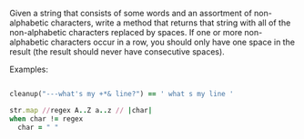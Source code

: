 Given a string that consists of some words and an assortment of non-alphabetic characters,
write a method that returns that string with all of the non-alphabetic characters 
replaced by spaces. If one or more non-alphabetic characters occur in a row, 
you should only have one space in the result 
(the result should never have consecutive spaces).

Examples:

```ruby

cleanup("---what's my +*& line?") == ' what s my line '

str.map //regex A..Z a..z // |char|
when char != regex
  char = " "

```